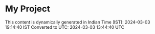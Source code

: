 # My Project

This content is dynamically generated in Indian Time (IST): 2024-03-03 19:14:40 IST
Converted to UTC: 2024-03-03 13:44:40 UTC

